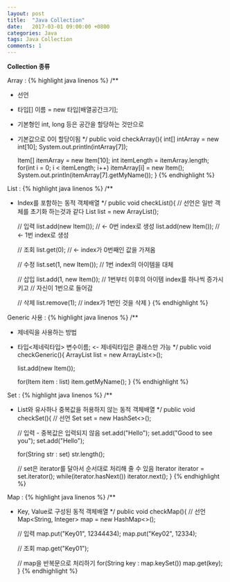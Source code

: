 ```yaml
---
layout: post
title:  "Java Collection"
date:   2017-03-01 09:00:00 +0800
categories: Java
tags: Java Collection
comments: 1
---
```

**Collection 종류**  

Array :
{% highlight java linenos %}
/**
 * 선언
 * 타입[] 이름 = new 타입[배열공간크기];
 * 기본형인 int, long 등은 공간을 할당하는 것만으로
 * 기본값으로 0이 할당이됨
 */
public void checkArray(){
	int[] intArray = new int[10];
	System.out.println(intArray[7]);

	Item[] itemArray = new Item[10];
	int itemLength = itemArray.length;
	for(int i = 0; i < itemLength; i++) itemArray[i] = new Item();
	System.out.println(itemArray[7].getMyName());
}
{% endhighlight %}


List :
{% highlight java linenos %}
/**
 * Index를 포함하는 동적 객체배열
 */
public void checkList(){
	// 선언은 일반 객체를 초기화 하는것과 같다
	List list = new ArrayList();

	// 입력
	list.add(new Item()); // <- 0번 index로 생성
	list.add(new Item()); // <- 1번 index로 생성

	// 조회
	list.get(0); // <- index가 0번째인 값을 가져옴

	// 수정
	list.set(1, new Item()); // 1번 index의 아이템을 대체

	// 삽입
	list.add(1, new Item()); // 1번부터 이후의 아이템 index를 하나씩 증가시키고
													 // 자신이 1번으로 들어감

	// 삭제
	list.remove(1); // index가 1번인 것을 삭제
}
{% endhighlight %}


Generic 사용 :
{% highlight java linenos %}
/**
 * 제네릭을 사용하는 방법
 * 타입<제네릭타입> 변수이름;    <- 제네릭타입은 클래스만 가능
 */
public void checkGeneric(){
	ArrayList<Item> list = new ArrayList<>();

	list.add(new Item());

	for(Item item : list) item.getMyName();
}
{% endhighlight %}


Set :
{% highlight java linenos %}
/**
 * List와 유사하나 중복값을 허용하지 않는 동적 객체배열
 */
public void checkSet(){
	// 선언
	Set<String> set = new HashSet<>();

	// 입력 - 중복값은 입력되지 않음
	set.add("Hello");
	set.add("Good to see you");
	set.add("Hello");

	for(String str : set) str.length();

	// set은 iterator를 달아서 순서대로 처리해 줄 수 있음
	Iterator<String> iterator = set.iterator();
	while(iterator.hasNext()) iterator.next();
}
{% endhighlight %}


Map :
{% highlight java linenos %}
/**
 * Key, Value로 구성된 동적 객체배열
 */
public void checkMap(){
	// 선언
	Map<String, Integer> map = new HashMap<>();

	// 입력
	map.put("Key01", 12344434);
	map.put("Key02", 12334);

	// 조회
	map.get("Key01");

	// map을 반복문으로 처리하기
	for(String key : map.keySet()) map.get(key);
}
{% endhighlight %}